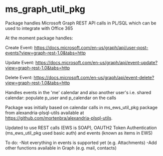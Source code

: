 # ms_graph_util_pkg
Package handles Microsoft Graph REST API calls in PL/SQL which can be used to integrate with Office 365

At the moment package handles:

Create Event: https://docs.microsoft.com/en-us/graph/api/user-post-events?view=graph-rest-1.0&tabs=http

Update Event: https://docs.microsoft.com/en-us/graph/api/event-update?view=graph-rest-1.0&tabs=http

Delete Event: https://docs.microsoft.com/en-us/graph/api/event-delete?view=graph-rest-1.0&tabs=http

Handles events in the 'me' calendar and also another user's i.e. shared calendar: populate p_user and p_calendar on the calls

Package was initially based on calendar calls in ms_ews_util_pkg package from alexandria-plsql-utils available at https://github.com/mortenbra/alexandria-plsql-utils. 

Updated to use REST calls (EWS is SOAP), OAUTH2 Token Authentication (ms_ews_util_pkg used basic auth) and events (known as items in EWS)

To do:
-Not everything in events is supported yet (e.g. Attachments)
-Add other functions available in Graph (e.g. mail, contacts)
